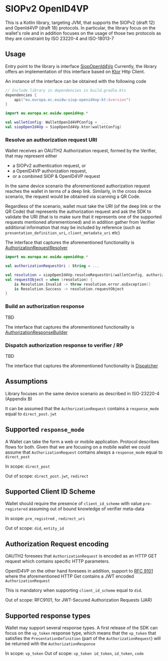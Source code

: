 # SIOPv2 OpenID4VP 

This is a Kotlin library, targeting JVM, that supports the SIOPv2 (draft 12) and OpenId4VP (draft 18) protocols.
In particular, the library focus on the wallet's role and in addition focuses on the 
usage of those two protocols as they are constraint by ISO 23220-4 and ISO-18013-7


## Usage

Entry point to the library is interface [SiopOpenId4Vp](src/main/kotlin/eu/europa/ec/euidw/openid4vp/SiopOpenId4Vp.kt)
Currently, the library offers an implementation of this interface based on [Ktor](https://ktor.io/) Http Client.

An instance of the interface can be obtained with the following code

```kotlin
// Include library in dependencies in build.gradle.kts
dependencies {
    api("eu.europa.ec.euidw:siop-openid4vp-kt:$version")
}
```

```kotlin
import eu.europa.ec.euidw.openid4vp.*

val walletConfig: WalletOpenId4VPConfig =  ...
val siopOpenId4Vp = SiopOpenId4Vp.ktor(walletConfig)
```


### Resolve an authorization request URI 

Wallet receives an OAUTH2 Authorization request, formed by the Verifier, that may represent either 

- a SIOPv2 authentication request, or 
- a OpenID4VP authorization request,  
- or a combined SIOP & OpenID4VP request

In the same device  scenario the aforementioned authorization request reaches the wallet in terms of 
a deep link. Similarly, in the cross device scenario, the request would be obtained via scanning a QR Code.

Regardless of the scenario, wallet must take the URI (of the deep link or the QR Code) that represents the 
authorization request and ask the SDK to validate the URI (that is to make sure that it represents one of the supported
requests mentioned aforementioned) and in addition gather from Verifier additional information that may be included by
reference (such as `presentation_definition_uri`, `client_metadata_uri` etc)

The interface that captures the aforementioned functionality is 
[AuthorizationRequestResolver](src/main/kotlin/eu/europa/ec/euidw/openid4vp/AuthorizationRequestResolver.kt)

```kotlin
import eu.europa.ec.euidw.openid4vp.*

val authorizationRequestUri : String = ...

val resolution = siopOpenId4Vp.resolveRequestUri(walletConfig, authorizationRequestUri)
val requestObject = when (resolution) {
    is Resolution.Invalid -> throw resolution.error.asException()
    is Resolution.Success -> resolution.requestObject
}

```
### Build an authorization response

TBD

The interface that captures the aforementioned functionality is
[AuthorizationResponseBuilder](src/main/kotlin/eu/europa/ec/euidw/openid4vp/AuthorizationResponseBuilder.kt)


### Dispatch authorization response to verifier / RP

TBD

The interface that captures the aforementioned functionality is
[Dispatcher](src/main/kotlin/eu/europa/ec/euidw/openid4vp/Dispatcher.kt)



## Assumptions

Library focuses on the same device scenario as described in ISO-23220-4 (Appendix B)

It can be assumed that the `AuthorizationRequest` contains a `response_mode`
equal to `direct_post.jwt`

## Supported `response_mode`

A Wallet can take the form a web or mobile application.
Protocol describes flows for both. Given that we are focusing on a mobile wallet we could
assume that `AuthorizationRequest` contains always a `response_mode` equal to `direct_post`

In scope: `direct_post`

Out of scope: `direct_post.jwt`, `redirect`

## Supported Client ID Scheme

Wallet should require the presence of `client_id_scheme` with value
`pre-registered` assuming out of bound knowledge of verifier meta-data

In scope: `pre_registred` , `redirect_uri`

Out of scope: `did`, `entity_id`

## Authorization Request encoding

OAUTH2 foresees that `AuthorizationRequest` is encoded as an HTTP GET
request which contains specific HTTP parameters.

OpenID4VP on the other hand foresees in addition, support to
[RFC 9101](https://www.rfc-editor.org/rfc/rfc9101.html#request_object) where
the aforementioned HTTP Get contains a JWT encoded `AuthorizationRequest`

This is mandatory when supporting `client_id_scheme` equal to `did`.

Out of scope: RFC9101, for JWT-Secured Authorization Requests (JAR)


## Supported response types

Wallet may support several response types. A first release of the SDK
can focus on the `vp_token` response type, which means that the `vp_token`
that satisfies the `PresentationDefinition` (part of the `AuthorizationRequest`)
will be returned with the `AuthorizationResponse`

In scope: `vp_token`
Out of scope: `vp_token id_token`, `id_token`, `code`
